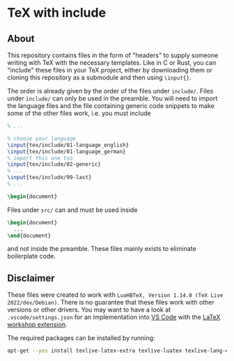 # TeX with include

## About

This repository contains files in the form of "headers" to supply someone writing with TeX with the necessary templates. Like in C or Rust, you can "include" these files in your TeX project, either by downloading them or cloning this repository as a submodule and then using `\input{}`.

The order is already given by the order of the files under `include/`. Files under `include/` can only be used in the preamble. You will need to import the language files and the file containing generic code snippets to make some of the other files work, i.e. you must include

``` LATEX
% ...

% choose your language
\input{tex/include/01-language_english}
\input{tex/include/01-language_german}
% import this one too
\input{tex/include/02-generic}
% ...
\input{tex/include/99-last}
% ...

\begin{document}
```

Files under `src/` can and must be used inside

``` LATEX
\begin{document}
  ...
\end{document}
```

and not inside the preamble. These files mainly exists to eliminate boilerplate code.

## Disclaimer

These files were created to work with `LuaHBTeX, Version 1.14.0 (TeX Live 2022/dev/Debian)`. There is no guarantee that these files work with other versions or other drivers. You may want to have a look at `.vscode/settings.json` for an implementation into [VS Code] with the [LaTeX workshop extension].

The required packages can be installed by running:

```bash
apt-get --yes install texlive-latex-extra texlive-luatex texlive-lang-european texlive-science texlive-bibtex-extra biber
```

[VS Code]: https://code.visualstudio.com/
[LaTeX workshop extension]: https://marketplace.visualstudio.com/items?itemName=James-Yu.latex-workshop
